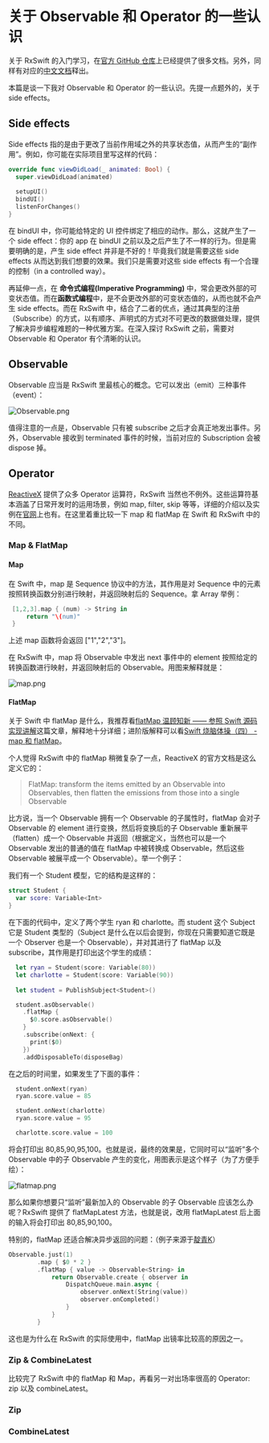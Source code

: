 # 关于 Observable 和 Operator 的一些认识

关于 RxSwift 的入门学习，在[官方 GitHub 仓库](https://github.com/ReactiveX/RxSwift)上已经提供了很多文档。另外，同样有对应的[中文文档](https://beeth0ven.github.io/RxSwift-Chinese-Documentation/)释出。

本篇是谈一下我对 Observable 和 Operator 的一些认识。先提一点题外的，关于 side effects。

## Side effects 
Side effects 指的是由于更改了当前作用域之外的共享状态值，从而产生的“副作用”。例如，你可能在实际项目里写这样的代码：
```swift
override func viewDidLoad(_ animated: Bool) {
  super.viewDidLoad(animated)
  
  setupUI()
  bindUI()
  listenForChanges()
}
```
在 bindUI 中，你可能给特定的 UI 控件绑定了相应的动作。那么，这就产生了一个 side effect：你的 app 在 bindUI 之前以及之后产生了不一样的行为。但是需要明确的是，产生 side effect 并非是不好的！毕竟我们就是需要这些 side effects 从而达到我们想要的效果。我们只是需要对这些 side effects 有一个合理的控制（in a controlled way）。

再延伸一点，在 **命令式编程(Imperative Programming)** 中，常会更改外部的可变状态值。而在**函数式编程**中，是不会更改外部的可变状态值的，从而也就不会产生 side effects。而在 RxSwift 中，结合了二者的优点，通过其典型的注册（Subscribe）的方式，以有顺序、声明式的方式对不可更改的数据做处理，提供了解决异步编程难题的一种优雅方案。在深入探讨 RxSwift 之前，需要对 Observable 和 Operator 有个清晰的认识。

## Observable
Observable 应当是 RxSwift 里最核心的概念。它可以发出（emit）三种事件（event）：

![Observable.png](https://i.loli.net/2017/09/03/59ac24b0d80fa.png)

值得注意的一点是，Observable 只有被 subscribe 之后才会真正地发出事件。另外，Observable 接收到 terminated 事件的时候，当前对应的 Subscription 会被 dispose 掉。

## Operator
[ReactiveX](http://reactivex.io/) 提供了众多 Operator 运算符，RxSwift 当然也不例外。这些运算符基本涵盖了日常开发时的运用场景，例如 map, filter, skip 等等，详细的介绍以及实例在[官网](http://reactivex.io/documentation/operators.html)上也有。在这里着重比较一下 map 和 flatMap 在 Swift 和 RxSwift 中的不同。
### Map & FlatMap
#### Map
在 Swift 中，map 是 Sequence 协议中的方法，其作用是对 Sequence 中的元素按照转换函数分别进行映射，并返回映射后的 Sequence。拿 Array 举例：
```Swift
 [1,2,3].map { (num) -> String in
     return "\(num)"
 }
```
上述 map 函数将会返回 ["1","2","3"]。

在 RxSwift 中，map 将 Observable 中发出 next 事件中的 element 按照给定的转换函数进行映射，并返回映射后的 Observable。用图来解释就是：

![map.png](https://i.loli.net/2017/09/03/59ac24cb23029.png)

#### FlatMap
关于 Swift 中 flatMap 是什么，我推荐看[flatMap 温顾知新 —— 参照 Swift 源码实现讲解](http://www.jianshu.com/p/7deadf85a5a5)这篇文章，解释地十分详细；进阶版解释可以看[Swift 烧脑体操（四） - map 和 flatMap](http://www.infoq.com/cn/articles/swift-brain-gym-map-and-flatmap#)。

个人觉得 RxSwift 中的 flatMap 稍微复杂了一点，ReactiveX 的官方文档是这么定义它的：

> FlatMap: transform the items emitted by an Observable into Observables, then flatten the emissions from those into a single Observable

比方说，当一个 Observable 拥有一个 Observable 的子属性时，flatMap 会对子 Observable 的 element 进行变换，然后将变换后的子 Observable 重新展平（flatten）成一个 Observable 并返回（根据定义，当然也可以是一个 Observable 发出的普通的值在 flatMap 中被转换成 Observable，然后这些 Observable 被展平成一个 Observable）。举一个例子：

我们有一个 Student 模型，它的结构是这样的：
```swift
struct Student {
  var score: Variable<Int>
}
```
在下面的代码中，定义了两个学生 ryan 和 charlotte。而 student 这个 Subject 它是 Student 类型的（Subject 是什么在以后会提到，你现在只需要知道它既是一个 Observer 也是一个 Observable），并对其进行了 flatMap 以及 subscribe，其作用是打印出这个学生的成绩：
```swift
  let ryan = Student(score: Variable(80))
  let charlotte = Student(score: Variable(90))
  
  let student = PublishSubject<Student>()

  student.asObservable()
    .flatMap {
      $0.score.asObservable()
    }
    .subscribe(onNext: {
      print($0)
    })
    .addDisposableTo(disposeBag)
```
在之后的时间里，如果发生了下面的事件：
```swift
  student.onNext(ryan)
  ryan.score.value = 85

  student.onNext(charlotte)
  ryan.score.value = 95

  charlotte.score.value = 100
```
将会打印出 80,85,90,95,100。也就是说，最终的效果是，它同时可以“监听”多个 Observable 中的子 Observable 产生的变化，用图表示是这个样子（为了方便手绘）：

![flatmap.png](https://i.loli.net/2017/09/04/59ac29331c790.png)

那么如果你想要只“监听”最新加入的 Observable 的子 Observable 应该怎么办呢？RxSwift 提供了 flatMapLatest 方法，也就是说，改用 flatMapLatest 后上面的输入将会打印出 80,85,90,100。

特别的，flatMap 还适合解决异步返回的问题：（例子来源于[靛青K](https://medium.com/@DianQK/rxswift-%E4%B8%8B%E7%9A%84-map-%E4%B8%8E-flatmap-d0b319aef819)）
```swift
Observable.just(1)
		.map { $0 * 2 }
		.flatMap { value -> Observable<String> in
			return Observable.create { observer in
				DispatchQueue.main.async {
					observer.onNext(String(value))
					observer.onCompleted()
				}
			}
		}
```
这也是为什么在 RxSwift 的实际使用中，flatMap 出镜率比较高的原因之一。

### Zip & CombineLatest
比较完了 RxSwift 中的 flatMap 和 Map，再看另一对出场率很高的 Operator: zip 以及 combineLatest。
### Zip

### CombineLatest



